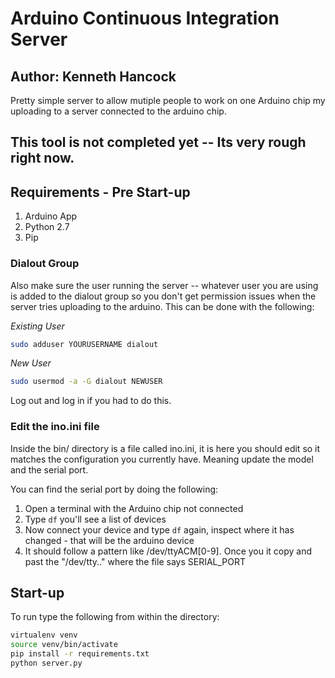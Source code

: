 # Arduino Continuous Integration Server
## Author: Kenneth Hancock

Pretty simple server to allow mutiple people to work on one Arduino chip my uploading to a server connected to the arduino chip.

## This tool is not completed yet -- Its very rough right now.


## Requirements - Pre Start-up
1.  Arduino App 
2.  Python 2.7
3.  Pip 


### Dialout Group
Also make sure the user running the server -- whatever user you are using is added to the dialout group
so you don't get permission issues when the server tries uploading to the arduino.  This can be done with
the following:

*Existing User*
```bash
sudo adduser YOURUSERNAME dialout
```

*New User*
```bash
sudo usermod -a -G dialout NEWUSER
```

Log out and log in if you had to do this.

### Edit the ino.ini file
Inside the bin/ directory is a file called ino.ini, it is here you should edit so it matches the configuration you currently
have.  Meaning update the model and the serial port.

You can find the serial port by doing the following:
1.  Open a terminal with the Arduino chip not connected  
2.  Type `df` you'll see a list of devices  
3.  Now connect your device and type `df` again, inspect where it has changed - that will be the arduino device  
4.  It should follow a pattern like /dev/ttyACM[0-9].  Once you it copy and past the "/dev/tty.." where the file says SERIAL\_PORT  
## Start-up
To run type the following from within the directory:
```bash
virtualenv venv
source venv/bin/activate
pip install -r requirements.txt
python server.py
```

